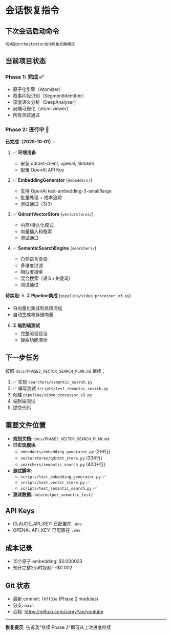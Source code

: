 # 会话恢复指令

## 下次会话启动命令

```
切换到orchestrator自动角色切换模式
```

## 当前项目状态

### Phase 1: 完成 ✅
- 原子化引擎（Atomizer）
- 叙事片段识别（SegmentIdentifier）
- 深度语义分析（DeepAnalyzer）
- 前端可视化（atom-viewer）
- 所有测试通过

### Phase 2: 进行中 🔄

**已完成（2025-10-01）:**
1. ✅ **环境准备**
   - 安装 qdrant-client, openai, tiktoken
   - 配置 OpenAI API Key

2. ✅ **EmbeddingGenerator** (`embedders/`)
   - 支持 OpenAI text-embedding-3-small/large
   - 批量处理 + 成本追踪
   - 测试通过（3/3）

3. ✅ **QdrantVectorStore** (`vectorstores/`)
   - 内存/持久化模式
   - 向量插入和搜索
   - 测试通过

4. ✅ **SemanticSearchEngine** (`searchers/`)
   - 自然语言查询
   - 多维度过滤
   - 相似度搜索
   - 混合搜索（语义+关键词）
   - 测试通过

**待实现:**
5. ⏳ **Pipeline集成** (`pipeline/video_processor_v3.py`)
   - 将向量化集成到处理流程
   - 自动生成和存储向量

6. ⏳ **端到端测试**
   - 完整流程验证
   - 搜索功能演示

## 下一步任务

按照 `docs/PHASE2_VECTOR_SEARCH_PLAN.md` 继续：

1. ✅ 实现 `searchers/semantic_search.py`
2. ✅ 编写测试 `scripts/test_semantic_search.py`
3. 创建 `pipeline/video_processor_v3.py`
4. 端到端测试
5. 提交代码

## 重要文件位置

- **规划文档**: `docs/PHASE2_VECTOR_SEARCH_PLAN.md`
- **已实现模块**:
  - `embedders/embedding_generator.py` (216行)
  - `vectorstores/qdrant_store.py` (334行)
  - `searchers/semantic_search.py` (400+行)
- **测试脚本**:
  - `scripts/test_embedding_generator.py` ✅
  - `scripts/test_vector_store.py` ✅
  - `scripts/test_semantic_search.py` ✅
- **测试数据**: `data/output_semantic_test/`

## API Keys

- CLAUDE_API_KEY: 已配置在 `.env`
- OPENAI_API_KEY: 已配置在 `.env`

## 成本记录

- 10个原子 embedding: $0.000023
- 预计完整2小时视频: ~$0.002

## Git 状态

- 最新 commit: `76ff33e` (Phase 2 modules)
- 分支: `main`
- 远程: https://github.com/JoreyYan/youtube

---

**恢复提示**: 告诉我"继续 Phase 2"即可从上次进度继续
